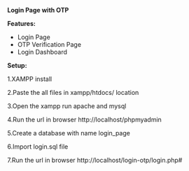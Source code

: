 ﻿**Login Page with OTP**



**Features:**

- Login Page
- OTP Verification Page
- Login Dashboard


**Setup:**

1.XAMPP install

2.Paste the all files in xampp/htdocs/ location

3.Open the xampp run apache and mysql  

4.Run the url in browser http://localhost/phpmyadmin

5.Create a database with name login_page

6.Import login.sql file

7.Run the url in browser http://localhost/login-otp/login.php#






